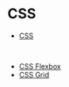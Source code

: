 # **CSS**

- [CSS](./css/1-css.md)

<br>

- [CSS Flexbox](./css/g1-flexbox.md)
- [CSS Grid](./css/g2-css-grid.md)

<br>
